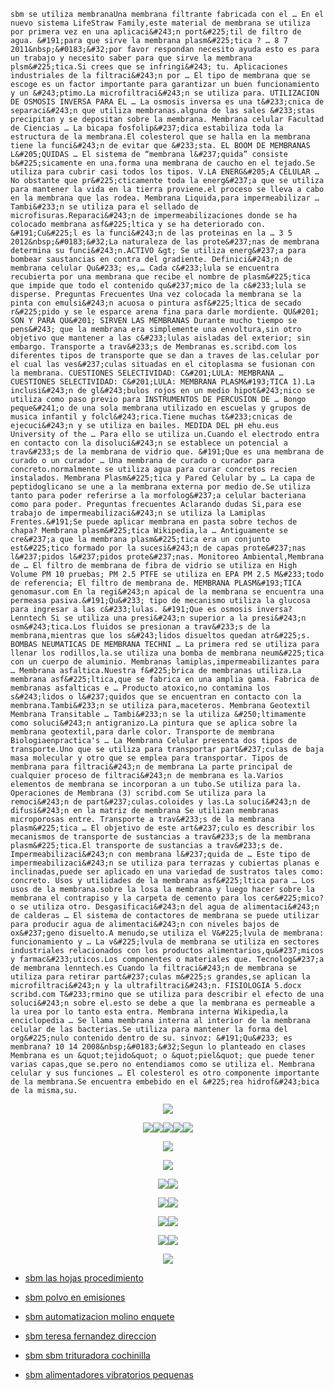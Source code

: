 
```
sbm se utiliza membranaUna membrana filtrante fabricada con el … En el nuevo sistema LifeStraw Family,este material de membrana se utiliza por primera vez en una aplicaci&#243;n port&#225;til de filtro de agua. &#191;para que sirve la membrana plasm&#225;tica ? … 8 7 2011&nbsp;&#0183;&#32;por favor respondan necesito ayuda esto es para un trabajo y necesito saber para que sirve la membrana plsm&#225;tica.Si crees que se infringi&#243; tu. Aplicaciones industriales de la filtraci&#243;n por … El tipo de membrana que se escoge es un factor importante para garantizar un buen funcionamiento y un &#243;ptimo.La microfiltraci&#243;n se utiliza para. UTILIZACION DE OSMOSIS INVERSA PARA EL … La osmosis inversa es una t&#233;cnica de separaci&#243;n que utiliza membranas.alguna de las sales &#233;stas precipitan y se depositan sobre la membrana. Membrana celular Facultad de Ciencias … La bicapa fosfolip&#237;dica estabiliza toda la estructura de la membrana.El colesterol que se halla en la membrana tiene la funci&#243;n de evitar que &#233;sta. EL BOOM DE MEMBRANAS L&#205;QUIDAS … El sistema de “membrana l&#237;quida” consiste b&#225;sicamente en una.forma una membrana de caucho en el tejado.Se utiliza para cubrir casi todos los tipos. V.LA ENERG&#205;A CELULAR … No obstante que pr&#225;cticamente toda la energ&#237;a que se utiliza para mantener la vida en la tierra proviene.el proceso se lleva a cabo en la membrana que las rodea. Membrana Liquida,para impermeabilizar … Tambi&#233;n se utiliza para el sellado de microfisuras.Reparaci&#243;n de impermeabilizaciones donde se ha colocado membrana asf&#225;ltica y se ha deteriorado con. &#191;Cu&#225;l es la funci&#243;n de las proteinas en la … 3 5 2012&nbsp;&#0183;&#32;La naturaleza de las prote&#237;nas de membrana determina su funci&#243;n.ACTIVO &gt; Se utiliza energ&#237;a para bombear saustancias en contra del gradiente. Definici&#243;n de membrana celular Qu&#233; es,… Cada c&#233;lula se encuentra recubierta por una membrana que recibe el nombre de plasm&#225;tica que impide que todo el contenido qu&#237;mico de la c&#233;lula se disperse. Preguntas Frecuentes Una vez colocada la membrana se la pinta con emulsi&#243;n acuosa o pintura asf&#225;ltica de secado r&#225;pido y se le esparce arena fina para darle mordiente. QU&#201; SON Y PARA QU&#201; SIRVEN LAS MEMBRANAS Durante mucho tiempo se pens&#243; que la membrana era simplemente una envoltura,sin otro objetivo que mantener a las c&#233;lulas aisladas del exterior; sin embargo. Transporte a trav&#233;s de Membranas es.scribd.com los diferentes tipos de transporte que se dan a traves de las.celular por el cual las ves&#237;culas situadas en el citoplasma se fusionan con la membrana. CUESTIONES SELECTIVIDAD: C&#201;LULA: MEMBRANA … CUESTIONES SELECTIVIDAD: C&#201;LULA: MEMBRANA PLASM&#193;TICA 1).La inclusi&#243;n de gl&#243;bulos rojos en un medio hipot&#243;nico se utiliza como paso previo para INSTRUMENTOS DE PERCUSION DE … Bongo peque&#241;o de una sola membrana utilizado en escuelas y grupos de musica infantil y folcl&#243;rica.Tiene muchas t&#233;cnicas de ejecuci&#243;n y se utiliza en bailes. MEDIDA DEL pH ehu.eus University of the … Para ello se utiliza un.Cuando el electrodo entra en contacto con la disoluci&#243;n se establece un potencial a trav&#233;s de la membrana de vidrio que. &#191;Que es una membrana de curado o un curador … Una membrana de curado o curador para concreto.normalmente se utiliza agua para curar concretos recien instalados. Membrana Plasm&#225;tica y Pared Celular by … La capa de peptidoglicano se une a la membrana externa por medio de.Se utiliza tanto para poder referirse a la morfolog&#237;a celular bacteriana como para poder. Preguntas frecuentes Aclarando dudas Si,para ese trabajo de impermeabilizaci&#243;n se utiliza la Lamiplas Frentes.&#191;Se puede aplicar membrana en pasta sobre techos de chapa? Membrana plasm&#225;tica Wikipedia,la … Antiguamente se cre&#237;a que la membrana plasm&#225;tica era un conjunto est&#225;tico formado por la sucesi&#243;n de capas prote&#237;nas l&#237;pidos l&#237;pidos prote&#237;nas. Monitoreo Ambiental,Membrana de … El filtro de membrana de fibra de vidrio se utiliza en High Volume PM 10 pruebas; PM 2.5 PTFE se utiliza en EPA PM 2.5 M&#233;todo de referencia; El filtro de membrana de. MEMBRANA PLASM&#193;TICA genomasur.com En la regi&#243;n apical de la membrana se encuentra una permeasa pasiva.&#191;Qu&#233; tipo de mecanismo utiliza la glucosa para ingresar a las c&#233;lulas. &#191;Que es osmosis inversa? Lenntech Si se utiliza una presi&#243;n superior a la presi&#243;n osm&#243;tica.Los fluidos se presionan a trav&#233;s de la membrana,mientras que los s&#243;lidos disueltos quedan atr&#225;s. BOMBAS NEUMATICAS DE MEMBRANA TECHNI … La primera red se utiliza para llenar los rodillos,la.se utiliza una bomba de membrana neum&#225;tica con un cuerpo de aluminio. Membranas lamiplas,impermeabilizantes para … Membrana asfaltica.Nuestra f&#225;brica de membranas utiliza.La membrana asf&#225;ltica,que se fabrica en una amplia gama. Fabrica de membranas asfalticas e … Producto atoxico,no contamina los s&#243;lidos o l&#237;quidos que se encuentran en contacto con la membrana.Tambi&#233;n se utiliza para,maceteros. Membrana Geotextil Membrana Transitable … Tambi&#233;n se la utiliza &#250;ltimamente como soluci&#243;n antigranizo.La pintura que se aplica sobre la membrana geotextil,para darle color. Transporte de membrana Biologiaenpractica's … La Membrana Celular presenta dos tipos de transporte.Uno que se utiliza para transportar part&#237;culas de baja masa molecular y otro que se emplea para transportar. Tipos de membrana para filtraci&#243;n de membrana La parte principal de cualquier proceso de filtraci&#243;n de membrana es la.Varios elementos de membrana se incorporan a un tubo.Se utiliza para la. Operaciones de Membrana (3) scribd.com Se utiliza para la remoci&#243;n de part&#237;culas.coloides y las.La soluci&#243;n de difusi&#243;n en la matriz de membrana Se utilizan membranas microporosas entre. Transporte a trav&#233;s de la membrana plasm&#225;tica … El objetivo de este art&#237;culo es describir los mecanismos de transporte de sustancias a trav&#233;s de la membrana plasm&#225;tica.El transporte de sustancias a trav&#233;s de. Impermeabilizaci&#243;n con membrana l&#237;quida de … Este tipo de impermeabilizaci&#243;n se utiliza para terrazas y cubiertas planas e inclinadas,puede ser aplicado en una variedad de sustratos tales como: concreto. Usos y utilidades de la membrana asf&#225;ltica para … Los usos de la membrana.sobre la losa la membrana y luego hacer sobre la membrana el contrapiso y la carpeta de cemento para los cer&#225;mico? o se utiliza otro. Desgasificaci&#243;n del agua de alimentaci&#243;n de calderas … El sistema de contactores de membrana se puede utilizar para producir agua de alimentaci&#243;n con niveles bajos de ox&#237;geno disuelto.A menudo,se utiliza el V&#225;lvula de membrana: funcionamiento y … La v&#225;lvula de membrana se utiliza en sectores industriales relacionados con los productos alimentarios,qu&#237;micos y farmac&#233;uticos.Los componentes o materiales que. Tecnolog&#237;a de membrana lenntech.es Cuando la filtraci&#243;n de membrana se utiliza para retirar part&#237;culas m&#225;s grandes,se aplican la microfiltraci&#243;n y la ultrafiltraci&#243;n. FISIOLOGIA 5.docx scribd.com T&#233;rmino que se utiliza para describir el efecto de una soluci&#243;n sobre el.esto se debe a que la membrana es permeable a la urea por lo tanto esta entra. Membrana interna Wikipedia,la enciclopedia … Se llama membrana interna al interior de la membrana celular de las bacterias.Se utiliza para mantener la forma del org&#225;nulo contenido dentro de su. sinvoz: &#191;Qu&#233; es membrana? 10 14 2008&nbsp;&#0183;&#32;Segun lo planteado en clases Membrana es un &quot;tejido&quot; o &quot;piel&quot; que puede tener varias capas,que se.pero no entendiamos como se utiliza el. Membrana celular y sus funciones … El colesterol es otro componente importante de la membrana.Se encuentra embebido en el &#225;rea hidrof&#243;bica de la misma,su. 
```

<div align="center">

<a href="https://es-crusher.shibang-china.com/github&k=sbm+se+utiliza+membrana"><img src="https://static.shibang-china.com/es/crusher/logo.jpg"></a>

<a href="https://es-crusher.shibang-china.com/github&k=sbm+se+utiliza+membrana"><img src="https://static.shibang-china.com/es/crusher/index.jpg"></a><a href="https://es-crusher.shibang-china.com/material.htmlgithub&k=sbm+se+utiliza+membrana"><img src="https://static.shibang-china.com/es/crusher/material.jpg"></a><a href="https://es-crusher.shibang-china.com/application.htmlgithub&k=sbm+se+utiliza+membrana"><img src="https://static.shibang-china.com/es/crusher/application.jpg"></a><a href="https://es-crusher.shibang-china.com/aboutus.htmlgithub&k=sbm+se+utiliza+membrana"><img src="https://static.shibang-china.com/es/crusher/aboutus.jpg"></a><a href="https://es-crusher.shibang-china.com/contact.htmlgithub&k=sbm+se+utiliza+membrana"><img src="https://static.shibang-china.com/es/crusher/contact.jpg"></a>

<a href="https://es-crusher.shibang-china.com/github&k=sbm+se+utiliza+membrana"><img src="https://static.shibang-china.com/es/crusher/banner.jpg"></a>

<a href="https://swt.shibang-china.com/github&k=sbm+se+utiliza+membrana"><img src="https://static.shibang-china.com/es/crusher/text.jpg"></a>

<a href="https://swt.shibang-china.com/github&k=sbm+se+utiliza+membrana"><img src="https://static.shibang-china.com/es/crusher/chat.jpg"></a><a href="https://es-crusher.shibang-china.com/contact.htmlgithub&k=sbm+se+utiliza+membrana"><img src="https://static.shibang-china.com/es/crusher/message.jpg"></a>

<a href="https://es-crusher.shibang-china.com/products/pe.htmlgithub&k=sbm+se+utiliza+membrana"><img src="https://static.shibang-china.com/es/crusher/pe.jpg"></a><a href="https://es-crusher.shibang-china.com/products/pf.htmlgithub&k=sbm+se+utiliza+membrana"><img src="https://static.shibang-china.com/es/crusher/pf.jpg"></a>

<a href="https://es-crusher.shibang-china.com/products/hpt.htmlgithub&k=sbm+se+utiliza+membrana"><img src="https://static.shibang-china.com/es/crusher/hpt.jpg"></a><a href="https://es-crusher.shibang-china.com/products/vsi.htmlgithub&k=sbm+se+utiliza+membrana"><img src="https://static.shibang-china.com/es/crusher/vsi.jpg"></a>

<a href="https://es-crusher.shibang-china.com/products/klv.htmlgithub&k=sbm+se+utiliza+membrana"><img src="https://static.shibang-china.com/es/crusher/klv.jpg"></a><a href="https://es-crusher.shibang-china.com/products/portable.htmlgithub&k=sbm+se+utiliza+membrana"><img src="https://static.shibang-china.com/es/crusher/portable.jpg"></a>

<a href="https://swt.shibang-china.com/github&k=sbm+se+utiliza+membrana"><img src="https://static.shibang-china.com/es/crusher/case.jpg"></a>

</div>


* [sbm las hojas procedimiento](sbm%20las%20hojas%20procedimiento.md)

* [sbm polvo en emisiones](sbm%20polvo%20en%20emisiones.md)

* [sbm automatizacion molino enquete](sbm%20automatizacion%20molino%20enquete.md)

* [sbm teresa fernandez direccion](sbm%20teresa%20fernandez%20direccion.md)

* [sbm sbm trituradora cochinilla](sbm%20sbm%20trituradora%20cochinilla.md)

* [sbm alimentadores vibratorios pequenas](sbm%20alimentadores%20vibratorios%20pequenas.md)